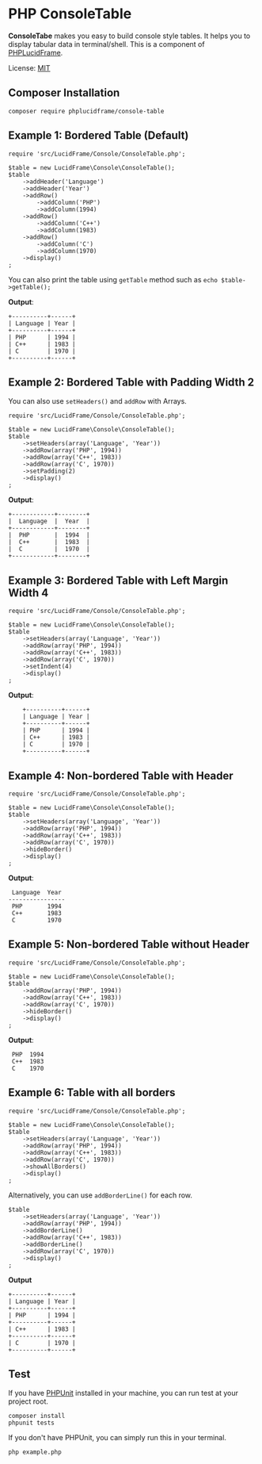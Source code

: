 # PHP ConsoleTable

**ConsoleTabe** makes you easy to build console style tables. It helps you to display tabular data in terminal/shell. This is a component of [PHPLucidFrame](https://github.com/phplucidframe/phplucidframe).

License: [MIT](https://opensource.org/licenses/MIT)

## Composer Installation

    composer require phplucidframe/console-table

## Example 1: Bordered Table (Default)

    require 'src/LucidFrame/Console/ConsoleTable.php';

    $table = new LucidFrame\Console\ConsoleTable();
    $table
        ->addHeader('Language')
        ->addHeader('Year')
        ->addRow()
            ->addColumn('PHP')
            ->addColumn(1994)
        ->addRow()
            ->addColumn('C++')
            ->addColumn(1983)
        ->addRow()
            ->addColumn('C')
            ->addColumn(1970)
        ->display()
    ;

You can also print the table using `getTable` method such as `echo $table->getTable();`

**Output**:

    +----------+------+
    | Language | Year |
    +----------+------+
    | PHP      | 1994 |
    | C++      | 1983 |
    | C        | 1970 |
    +----------+------+

## Example 2: Bordered Table with Padding Width 2

You can also use `setHeaders()` and `addRow` with Arrays.

    require 'src/LucidFrame/Console/ConsoleTable.php';

    $table = new LucidFrame\Console\ConsoleTable();
    $table
        ->setHeaders(array('Language', 'Year'))
        ->addRow(array('PHP', 1994))
        ->addRow(array('C++', 1983))
        ->addRow(array('C', 1970))
        ->setPadding(2)
        ->display()
    ;

**Output**:

    +------------+--------+
    |  Language  |  Year  |
    +------------+--------+
    |  PHP       |  1994  |
    |  C++       |  1983  |
    |  C         |  1970  |
    +------------+--------+

## Example 3: Bordered Table with Left Margin Width 4

    require 'src/LucidFrame/Console/ConsoleTable.php';

    $table = new LucidFrame\Console\ConsoleTable();
    $table
        ->setHeaders(array('Language', 'Year'))
        ->addRow(array('PHP', 1994))
        ->addRow(array('C++', 1983))
        ->addRow(array('C', 1970))
        ->setIndent(4)
        ->display()
    ;

**Output**:

        +----------+------+
        | Language | Year |
        +----------+------+
        | PHP      | 1994 |
        | C++      | 1983 |
        | C        | 1970 |
        +----------+------+

## Example 4: Non-bordered Table with Header

    require 'src/LucidFrame/Console/ConsoleTable.php';

    $table = new LucidFrame\Console\ConsoleTable();
    $table
        ->setHeaders(array('Language', 'Year'))
        ->addRow(array('PHP', 1994))
        ->addRow(array('C++', 1983))
        ->addRow(array('C', 1970))
        ->hideBorder()
        ->display()
    ;

**Output**:

     Language  Year
    ----------------
     PHP       1994
     C++       1983
     C         1970

## Example 5: Non-bordered Table without Header

    require 'src/LucidFrame/Console/ConsoleTable.php';

    $table = new LucidFrame\Console\ConsoleTable();
    $table
        ->addRow(array('PHP', 1994))
        ->addRow(array('C++', 1983))
        ->addRow(array('C', 1970))
        ->hideBorder()
        ->display()
    ;

**Output**:

     PHP  1994
     C++  1983
     C    1970

## Example 6: Table with all borders

    require 'src/LucidFrame/Console/ConsoleTable.php';

    $table = new LucidFrame\Console\ConsoleTable();
    $table
        ->setHeaders(array('Language', 'Year'))
        ->addRow(array('PHP', 1994))
        ->addRow(array('C++', 1983))
        ->addRow(array('C', 1970))
        ->showAllBorders()
        ->display()
    ;

Alternatively, you can use `addBorderLine()` for each row.

    $table
        ->setHeaders(array('Language', 'Year'))
        ->addRow(array('PHP', 1994))
        ->addBorderLine()
        ->addRow(array('C++', 1983))
        ->addBorderLine()
        ->addRow(array('C', 1970))
        ->display()
    ;

**Output**

    +----------+------+
    | Language | Year |
    +----------+------+
    | PHP      | 1994 |
    +----------+------+
    | C++      | 1983 |
    +----------+------+
    | C        | 1970 |
    +----------+------+

## Test

If you have [PHPUnit](https://phpunit.de/manual/current/en/installation.html) installed in your machine, you can run test at your project root. 

    composer install
    phpunit tests

If you don't have PHPUnit, you can simply run this in your terminal.

    php example.php

